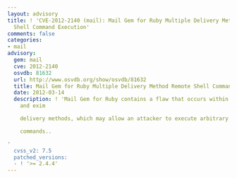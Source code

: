 ```yaml
---
layout: advisory
title: ! 'CVE-2012-2140 (mail): Mail Gem for Ruby Multiple Delivery Method Remote
  Shell Command Execution'
comments: false
categories:
- mail
advisory:
  gem: mail
  cve: 2012-2140
  osvdb: 81632
  url: http://www.osvdb.org/show/osvdb/81632
  title: Mail Gem for Ruby Multiple Delivery Method Remote Shell Command Execution
  date: 2012-03-14
  description: ! 'Mail Gem for Ruby contains a flaw that occurs within the sendmail
    and exim

    delivery methods, which may allow an attacker to execute arbitrary shell

    commands..

'
  cvss_v2: 7.5
  patched_versions:
  - ! '>= 2.4.4'
---
```

